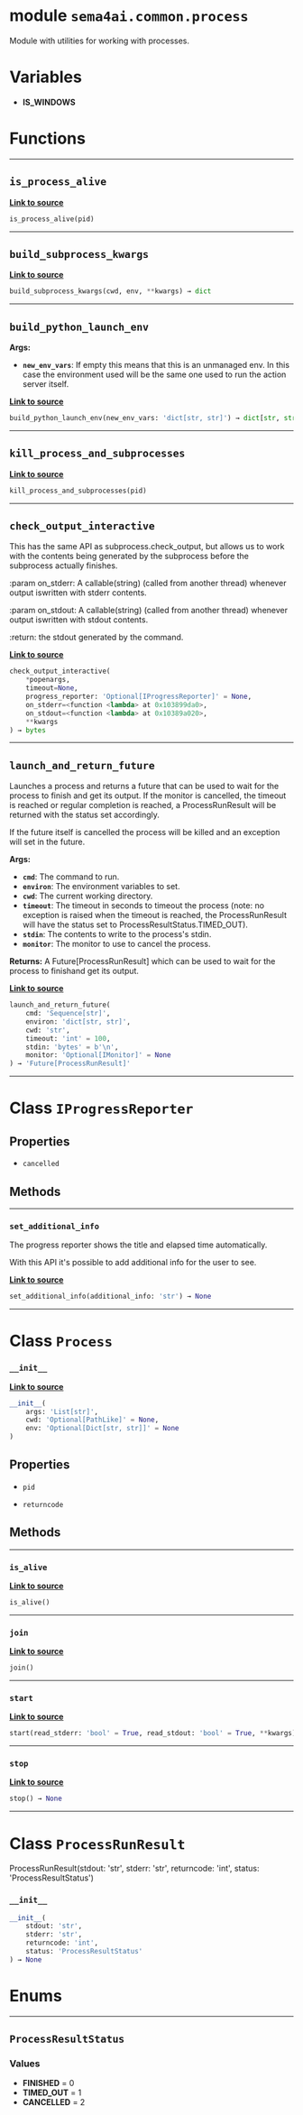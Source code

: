 <!-- markdownlint-disable -->

# module `sema4ai.common.process`

Module with utilities for working with processes.

# Variables

- **IS_WINDOWS**

# Functions

______________________________________________________________________

## `is_process_alive`

[**Link to source**](https://github.com/sema4ai/actions/tree/master/common/src/sema4ai/common/process.py#L103)

```python
is_process_alive(pid)
```

______________________________________________________________________

## `build_subprocess_kwargs`

[**Link to source**](https://github.com/sema4ai/actions/tree/master/common/src/sema4ai/common/process.py#L256)

```python
build_subprocess_kwargs(cwd, env, **kwargs) → dict
```

______________________________________________________________________

## `build_python_launch_env`

**Args:**

- <b>`new_env_vars`</b>: If empty this means that this is an unmanaged env. In this case the environment used will be the same one used to run the action server itself.

[**Link to source**](https://github.com/sema4ai/actions/tree/master/common/src/sema4ai/common/process.py#L273)

```python
build_python_launch_env(new_env_vars: 'dict[str, str]') → dict[str, str]
```

______________________________________________________________________

## `kill_process_and_subprocesses`

[**Link to source**](https://github.com/sema4ai/actions/tree/master/common/src/sema4ai/common/process.py#L422)

```python
kill_process_and_subprocesses(pid)
```

______________________________________________________________________

## `check_output_interactive`

This has the same API as subprocess.check_output, but allows us to work with the contents being generated by the subprocess before the subprocess actually finishes.

:param on_stderr: A callable(string) (called from another thread) whenever output iswritten with stderr contents.

:param on_stdout: A callable(string) (called from another thread) whenever output iswritten with stdout contents.

:return: the stdout generated by the command.

[**Link to source**](https://github.com/sema4ai/actions/tree/master/common/src/sema4ai/common/process.py#L450)

```python
check_output_interactive(
    *popenargs,
    timeout=None,
    progress_reporter: 'Optional[IProgressReporter]' = None,
    on_stderr=<function <lambda> at 0x103899da0>,
    on_stdout=<function <lambda> at 0x10389a020>,
    **kwargs
) → bytes
```

______________________________________________________________________

## `launch_and_return_future`

Launches a process and returns a future that can be used to wait for the process to finish and get its output. If the monitor is cancelled, the timeout is reached or regular completion is reached, a ProcessRunResult will be returned with the status set accordingly.

If the future itself is cancelled the process will be killed and an exception will set in the future.

**Args:**

- <b>`cmd`</b>: The command to run.
- <b>`environ`</b>: The environment variables to set.
- <b>`cwd`</b>: The current working directory.
- <b>`timeout`</b>: The timeout in seconds to timeout the process (note: no exception is raised when the timeout is reached, the ProcessRunResult will have the status set to ProcessResultStatus.TIMED_OUT).
- <b>`stdin`</b>: The contents to write to the process's stdin.
- <b>`monitor`</b>: The monitor to use to cancel the process.

**Returns:**
A Future[ProcessRunResult] which can be used to wait for the process to finishand get its output.

[**Link to source**](https://github.com/sema4ai/actions/tree/master/common/src/sema4ai/common/process.py#L585)

```python
launch_and_return_future(
    cmd: 'Sequence[str]',
    environ: 'dict[str, str]',
    cwd: 'str',
    timeout: 'int' = 100,
    stdin: 'bytes' = b'\n',
    monitor: 'Optional[IMonitor]' = None
) → 'Future[ProcessRunResult]'
```

______________________________________________________________________

# Class `IProgressReporter`

## Properties

- `cancelled`

## Methods

______________________________________________________________________

### `set_additional_info`

The progress reporter shows the title and elapsed time automatically.

With this API it's possible to add additional info for the user to see.

[**Link to source**](https://github.com/sema4ai/actions/tree/master/common/src/sema4ai/common/process.py#L442)

```python
set_additional_info(additional_info: 'str') → None
```

______________________________________________________________________

# Class `Process`

### `__init__`

[**Link to source**](https://github.com/sema4ai/actions/tree/master/common/src/sema4ai/common/process.py#L174)

```python
__init__(
    args: 'List[str]',
    cwd: 'Optional[PathLike]' = None,
    env: 'Optional[Dict[str, str]]' = None
)
```

## Properties

- `pid`

- `returncode`

## Methods

______________________________________________________________________

### `is_alive`

[**Link to source**](https://github.com/sema4ai/actions/tree/master/common/src/sema4ai/common/process.py#L188)

```python
is_alive()
```

______________________________________________________________________

### `join`

[**Link to source**](https://github.com/sema4ai/actions/tree/master/common/src/sema4ai/common/process.py#L204)

```python
join()
```

______________________________________________________________________

### `start`

[**Link to source**](https://github.com/sema4ai/actions/tree/master/common/src/sema4ai/common/process.py#L211)

```python
start(read_stderr: 'bool' = True, read_stdout: 'bool' = True, **kwargs) → None
```

______________________________________________________________________

### `stop`

[**Link to source**](https://github.com/sema4ai/actions/tree/master/common/src/sema4ai/common/process.py#L240)

```python
stop() → None
```

______________________________________________________________________

# Class `ProcessRunResult`

ProcessRunResult(stdout: 'str', stderr: 'str', returncode: 'int', status: 'ProcessResultStatus')

### `__init__`

```python
__init__(
    stdout: 'str',
    stderr: 'str',
    returncode: 'int',
    status: 'ProcessResultStatus'
) → None
```

# Enums

______________________________________________________________________

## `ProcessResultStatus`

### Values

- **FINISHED** = 0
- **TIMED_OUT** = 1
- **CANCELLED** = 2
